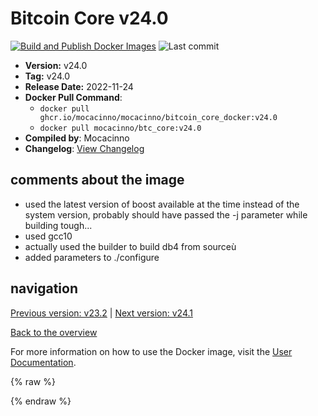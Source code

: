 # Bitcoin Core v24.0

[![Build and Publish Docker Images](https://github.com/mocacinno/bitcoin_core_docker/actions/workflows/build-and-publish.yml/badge.svg?branch=v24.0)](https://github.com/mocacinno/bitcoin_core_docker/actions/workflows/build-and-publish.yml)
![Last commit](https://badgen.net/github/last-commit/mocacinno/bitcoin_core_docker/v24.0)

- **Version:** v24.0
- **Tag:** v24.0
- **Release Date:** 2022-11-24
- **Docker Pull Command**:
  - `docker pull ghcr.io/mocacinno/mocacinno/bitcoin_core_docker:v24.0`
  - `docker pull mocacinno/btc_core:v24.0`
- **Compiled by**: Mocacinno
- **Changelog**: [View Changelog](https://github.com/bitcoin/bitcoin/blob/v24.0/doc/release-notes.md)

## comments about the image

- used the latest version of boost available at the time instead of the system version, probably should have passed the -j parameter while building tough...
- used gcc10
- actually used the builder to build db4 from sourceù
- added parameters to ./configure

## navigation

[Previous version: v23.2](./v23.2.md) | [Next version: v24.1](./v24.1.md)

[Back to the overview](./Readme.md)

For more information on how to use the Docker image, visit the [User Documentation](../userdocs/Readme.md).

<!-- Google tag (gtag.js) -->
{% raw %}
<script async src="https://www.googletagmanager.com/gtag/js?id=G-BPC6NC6FF9"></script>
<script>
  window.dataLayer = window.dataLayer || [];
  function gtag(){dataLayer.push(arguments);}
  gtag('js', new Date());
  gtag('config', 'G-BPC6NC6FF9');
</script>
{% endraw %}
